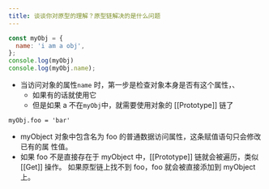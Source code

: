```yaml
---
title: 谈谈你对原型的理解？原型链解决的是什么问题
---
```


```js
const myObj = {
  name: 'i am a obj',
};
console.log(myObj)
console.log(myObj.name);
```

- 当访问对象的属性`name` 时，第一步是检查对象本身是否有这个属性，、
  - 如果有的话就使用它
  - 但是如果 a 不在`myObj`中，就需要使用对象的 [[Prototype]] 链了

```
myObj.foo = 'bar'
```

- myObject 对象中包含名为 foo 的普通数据访问属性，这条赋值语句只会修改已有的属
  性值。
- 如果 foo 不是直接存在于 myObject 中，[[Prototype]] 链就会被遍历，类似 [[Get]] 操作。
  如果原型链上找不到 foo，foo 就会被直接添加到 myObject 上。

